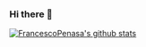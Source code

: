 ### Hi there 👋

<!--
**FrancescoPenasa/FrancescoPenasa** is a ✨ _special_ ✨ repository because its `README.md` (this file) appears on your GitHub profile.

Here are some ideas to get you started:

- 🔭 I’m currently working on ...
- 🌱 I’m currently learning ...
- 👯 I’m looking to collaborate on ...
- 🤔 I’m looking for help with ...
- 💬 Ask me about ...
- 📫 How to reach me: ...
- 😄 Pronouns: ...
- ⚡ Fun fact: ...
-->

[![FrancescoPenasa's github stats](https://github-readme-stats.vercel.app/api?username=FrancescoPenasa)](https://github.com/FrancescoPenasa/github-readme-stats)
